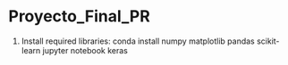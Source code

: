 # Proyecto_Final_PR

1) Install required libraries:
    conda install numpy matplotlib pandas scikit-learn jupyter notebook keras
